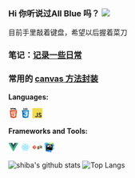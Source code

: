 ### Hi 你听说过All Blue 吗？ <img src="https://media.giphy.com/media/hvRJCLFzcasrR4ia7z/giphy.gif" width="25px">

<!--
**tangxve/tangxve** is a ✨ _special_ ✨ repository because its `README.md` (this file) appears on your GitHub profile.

Here are some ideas to get you started:

- 🔭 I’m currently working on ...
- 🌱 I’m currently learning ...
- 👯 I’m looking to collaborate on ...
- 🤔 I’m looking for help with ...
- 💬 Ask me about ...
- 📫 How to reach me: ...
- 😄 Pronouns: ...
- ⚡ Fun fact: ...
-->

目前手里敲着键盘，希望以后握着菜刀

### 笔记：[记录一些日常](https://tangxve.github.io/blog/)

### 常用的 [canvas 方法封装](https://github.com/tangxve/canvasUtils)


**Languages:**

<code><img height="20" src="https://raw.githubusercontent.com/github/explore/80688e429a7d4ef2fca1e82350fe8e3517d3494d/topics/html/html.png" alt="html" /></code>
<code><img height="20" src="https://raw.githubusercontent.com/github/explore/80688e429a7d4ef2fca1e82350fe8e3517d3494d/topics/css/css.png" alt="css" /></code>
<code><img height="20" src="https://raw.githubusercontent.com/github/explore/80688e429a7d4ef2fca1e82350fe8e3517d3494d/topics/javascript/javascript.png" alt="javascript" /></code>

**Frameworks and Tools:**

<code><img height="20" src="https://raw.githubusercontent.com/github/explore/80688e429a7d4ef2fca1e82350fe8e3517d3494d/topics/vue/vue.png" alt="vue" /></code>
<code><img height="20" src="https://raw.githubusercontent.com/github/explore/80688e429a7d4ef2fca1e82350fe8e3517d3494d/topics/react/react.png" alt="react" /></code>
<code><img height="20" src="https://raw.githubusercontent.com/github/explore/80688e429a7d4ef2fca1e82350fe8e3517d3494d/topics/git/git.png" alt="git" /></code>
<code><img height="20" src="https://github.com/likaia/likaia/blob/main/webstorm.png" alt="webstorm"></code>


![shiba's github stats](https://github-readme-stats.vercel.app/api?username=tangxve&show_icons=true&hide_title=true&count_private=true)
![Top Langs](https://github-readme-stats.vercel.app/api/top-langs/?username=tangxve&layout=compact)

